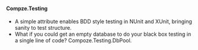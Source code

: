 ﻿#### Compze.Testing
* A simple attribute enables BDD style testing in NUnit and XUnit, bringing sanity to test structure.
* What if you could get an empty database to do your black box testing in a single line of code? Compoze.Testing.DbPool.